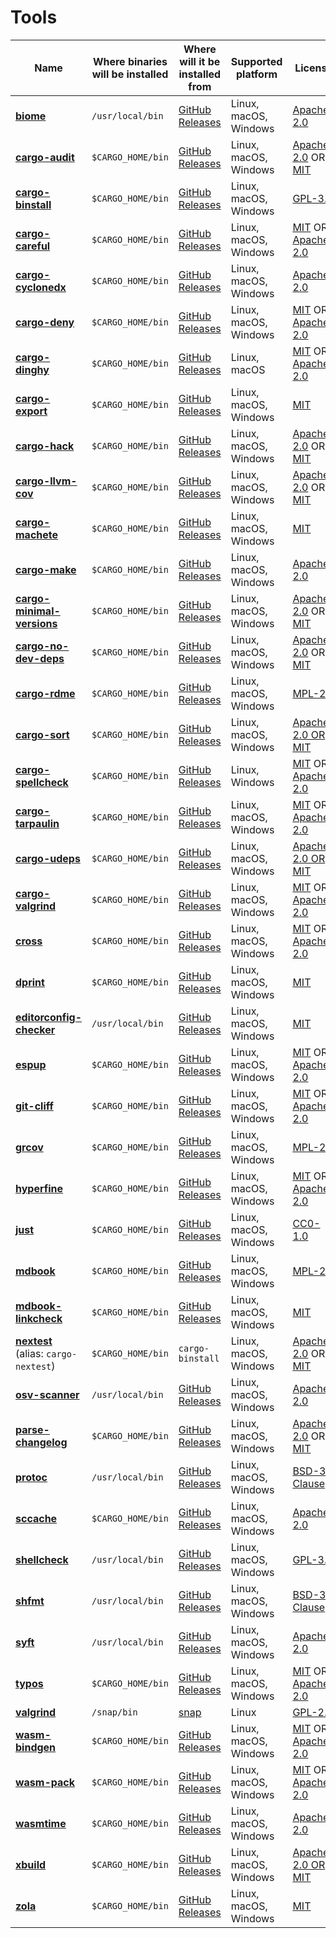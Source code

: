# Tools

| Name | Where binaries will be installed | Where will it be installed from | Supported platform | License |
| ---- | -------------------------------- | ------------------------------- | ------------------ | ------- |
| [**biome**](https://biomejs.dev) | `/usr/local/bin` | [GitHub Releases](https://github.com/biomejs/biome/releases) | Linux, macOS, Windows | [Apache-2.0](https://github.com/biomejs/biome/blob/main/LICENSE-APACHE) |
| [**cargo-audit**](https://rustsec.org) | `$CARGO_HOME/bin` | [GitHub Releases](https://github.com/rustsec/rustsec/releases) | Linux, macOS, Windows | [Apache-2.0](https://github.com/rustsec/rustsec/blob/HEAD/cargo-audit/LICENSE-APACHE) OR [MIT](https://github.com/rustsec/rustsec/blob/HEAD/cargo-audit/LICENSE-MIT) |
| [**cargo-binstall**](https://github.com/cargo-bins/cargo-binstall) | `$CARGO_HOME/bin` | [GitHub Releases](https://github.com/cargo-bins/cargo-binstall/releases) | Linux, macOS, Windows | [GPL-3.0](https://github.com/cargo-bins/cargo-binstall/blob/HEAD/crates/bin/LICENSE) |
| [**cargo-careful**](https://github.com/RalfJung/cargo-careful) | `$CARGO_HOME/bin` | [GitHub Releases](https://github.com/RalfJung/cargo-careful/releases) | Linux, macOS, Windows | [MIT](https://github.com/RalfJung/cargo-careful/blob/master/LICENSE-MIT) OR [Apache-2.0](https://github.com/RalfJung/cargo-careful/blob/master/LICENSE-APACHE) |
| [**cargo-cyclonedx**](https://cyclonedx.org/) | `$CARGO_HOME/bin` | [GitHub Releases](https://github.com/CycloneDX/cyclonedx-rust-cargo/releases) | Linux, macOS, Windows | [Apache-2.0](https://github.com/CycloneDX/cyclonedx-rust-cargo/blob/main/LICENSE) |
| [**cargo-deny**](http://embark.rs) | `$CARGO_HOME/bin` | [GitHub Releases](https://github.com/EmbarkStudios/cargo-deny/releases) | Linux, macOS, Windows | [MIT](https://github.com/EmbarkStudios/cargo-deny/blob/main/LICENSE-MIT) OR [Apache-2.0](https://github.com/EmbarkStudios/cargo-deny/blob/main/LICENSE-APACHE) |
| [**cargo-dinghy**](https://medium.com/snips-ai/dinghy-painless-rust-tests-and-benches-on-ios-and-android-c9f94f81d305#.c2sx7two8) | `$CARGO_HOME/bin` | [GitHub Releases](https://github.com/sonos/dinghy/releases) | Linux, macOS | [MIT](https://github.com/sonos/dinghy/blob/main/LICENSE-MIT) OR [Apache-2.0](https://github.com/sonos/dinghy/blob/main/LICENSE-APACHE) |
| [**cargo-export**](https://github.com/bazhenov/cargo-export) | `$CARGO_HOME/bin` | [GitHub Releases](https://github.com/bazhenov/cargo-export/releases) | Linux, macOS, Windows | [MIT](https://github.com/bazhenov/cargo-export/blob/master/LICENSE) |
| [**cargo-hack**](https://github.com/taiki-e/cargo-hack) | `$CARGO_HOME/bin` | [GitHub Releases](https://github.com/taiki-e/cargo-hack/releases) | Linux, macOS, Windows | [Apache-2.0](https://github.com/taiki-e/cargo-hack/blob/main/LICENSE-APACHE) OR [MIT](https://github.com/taiki-e/cargo-hack/blob/main/LICENSE-MIT) |
| [**cargo-llvm-cov**](https://github.com/taiki-e/cargo-llvm-cov) | `$CARGO_HOME/bin` | [GitHub Releases](https://github.com/taiki-e/cargo-llvm-cov/releases) | Linux, macOS, Windows | [Apache-2.0](https://github.com/taiki-e/cargo-llvm-cov/blob/main/LICENSE-APACHE) OR [MIT](https://github.com/taiki-e/cargo-llvm-cov/blob/main/LICENSE-MIT) |
| [**cargo-machete**](https://github.com/bnjbvr/cargo-machete) | `$CARGO_HOME/bin` | [GitHub Releases](https://github.com/bnjbvr/cargo-machete/releases) | Linux, macOS, Windows | [MIT](https://github.com/bnjbvr/cargo-machete/blob/main/LICENSE.md) |
| [**cargo-make**](https://sagiegurari.github.io/cargo-make) | `$CARGO_HOME/bin` | [GitHub Releases](https://github.com/sagiegurari/cargo-make/releases) | Linux, macOS, Windows | [Apache-2.0](https://github.com/sagiegurari/cargo-make/blob/master/LICENSE) |
| [**cargo-minimal-versions**](https://github.com/taiki-e/cargo-minimal-versions) | `$CARGO_HOME/bin` | [GitHub Releases](https://github.com/taiki-e/cargo-minimal-versions/releases) | Linux, macOS, Windows | [Apache-2.0](https://github.com/taiki-e/cargo-minimal-versions/blob/main/LICENSE-APACHE) OR [MIT](https://github.com/taiki-e/cargo-minimal-versions/blob/main/LICENSE-MIT) |
| [**cargo-no-dev-deps**](https://github.com/taiki-e/cargo-no-dev-deps) | `$CARGO_HOME/bin` | [GitHub Releases](https://github.com/taiki-e/cargo-no-dev-deps/releases) | Linux, macOS, Windows | [Apache-2.0](https://github.com/taiki-e/cargo-no-dev-deps/blob/main/LICENSE-APACHE) OR [MIT](https://github.com/taiki-e/cargo-no-dev-deps/blob/main/LICENSE-MIT) |
| [**cargo-rdme**](https://github.com/orium/cargo-rdme) | `$CARGO_HOME/bin` | [GitHub Releases](https://github.com/orium/cargo-rdme/releases) | Linux, macOS, Windows | [MPL-2.0](https://github.com/orium/cargo-rdme/blob/main/LICENSE.md) |
| [**cargo-sort**](https://github.com/DevinR528/cargo-sort) | `$CARGO_HOME/bin` | [GitHub Releases](https://github.com/DevinR528/cargo-sort/releases) | Linux, macOS, Windows | [Apache-2.0 OR MIT](https://github.com/DevinR528/cargo-sort/blob/55ec89082466f6bb246d870a8d56d166a8e1f08b/Cargo.toml#L5) |
| [**cargo-spellcheck**](https://github.com/drahnr/cargo-spellcheck) | `$CARGO_HOME/bin` | [GitHub Releases](https://github.com/drahnr/cargo-spellcheck/releases) | Linux, Windows | [MIT](https://github.com/drahnr/cargo-spellcheck/blob/master/LICENSE-MIT) OR [Apache-2.0](https://github.com/drahnr/cargo-spellcheck/blob/master/LICENSE-APACHE) |
| [**cargo-tarpaulin**](https://github.com/xd009642/tarpaulin) | `$CARGO_HOME/bin` | [GitHub Releases](https://github.com/xd009642/tarpaulin/releases) | Linux, macOS, Windows | [MIT](https://github.com/xd009642/tarpaulin/blob/develop/LICENSE-MIT) OR [Apache-2.0](https://github.com/xd009642/tarpaulin/blob/develop/LICENSE-APACHE) |
| [**cargo-udeps**](https://github.com/est31/cargo-udeps) | `$CARGO_HOME/bin` | [GitHub Releases](https://github.com/est31/cargo-udeps/releases) | Linux, macOS, Windows | [Apache-2.0 OR MIT](https://github.com/est31/cargo-udeps/blob/HEAD/LICENSE) |
| [**cargo-valgrind**](https://github.com/jfrimmel/cargo-valgrind) | `$CARGO_HOME/bin` | [GitHub Releases](https://github.com/jfrimmel/cargo-valgrind/releases) | Linux, macOS, Windows | [MIT](https://github.com/jfrimmel/cargo-valgrind/blob/master/LICENSE-MIT) OR [Apache-2.0](https://github.com/jfrimmel/cargo-valgrind/blob/master/LICENSE-APACHE) |
| [**cross**](https://github.com/cross-rs/cross) | `$CARGO_HOME/bin` | [GitHub Releases](https://github.com/cross-rs/cross/releases) | Linux, macOS, Windows | [MIT](https://github.com/cross-rs/cross/blob/main/LICENSE-MIT) OR [Apache-2.0](https://github.com/cross-rs/cross/blob/main/LICENSE-APACHE) |
| [**dprint**](https://dprint.dev) | `$CARGO_HOME/bin` | [GitHub Releases](https://github.com/dprint/dprint/releases) | Linux, macOS, Windows | [MIT](https://github.com/dprint/dprint/blob/main/LICENSE) |
| [**editorconfig-checker**](https://editorconfig-checker.github.io/) | `/usr/local/bin` | [GitHub Releases](https://github.com/editorconfig-checker/editorconfig-checker/releases) | Linux, macOS, Windows | [MIT](https://github.com/editorconfig-checker/editorconfig-checker/blob/main/LICENSE) |
| [**espup**](https://github.com/esp-rs/espup) | `$CARGO_HOME/bin` | [GitHub Releases](https://github.com/esp-rs/espup/releases) | Linux, macOS, Windows | [MIT](https://github.com/esp-rs/espup/blob/main/LICENSE-MIT) OR [Apache-2.0](https://github.com/esp-rs/espup/blob/main/LICENSE-APACHE) |
| [**git-cliff**](https://git-cliff.org) | `$CARGO_HOME/bin` | [GitHub Releases](https://github.com/orhun/git-cliff/releases) | Linux, macOS, Windows | [MIT](https://github.com/orhun/git-cliff/blob/main/LICENSE-MIT) OR [Apache-2.0](https://github.com/orhun/git-cliff/blob/main/LICENSE-APACHE) |
| [**grcov**](https://github.com/mozilla/grcov) | `$CARGO_HOME/bin` | [GitHub Releases](https://github.com/mozilla/grcov/releases) | Linux, macOS, Windows | [MPL-2.0](https://github.com/mozilla/grcov/blob/HEAD/LICENSE-MPL-2.0) |
| [**hyperfine**](https://github.com/sharkdp/hyperfine) | `$CARGO_HOME/bin` | [GitHub Releases](https://github.com/sharkdp/hyperfine/releases) | Linux, macOS, Windows | [MIT](https://github.com/sharkdp/hyperfine/blob/master/LICENSE-MIT) OR [Apache-2.0](https://github.com/sharkdp/hyperfine/blob/master/LICENSE-APACHE) |
| [**just**](https://just.systems) | `$CARGO_HOME/bin` | [GitHub Releases](https://github.com/casey/just/releases) | Linux, macOS, Windows | [CC0-1.0](https://github.com/casey/just/blob/master/LICENSE) |
| [**mdbook**](https://rust-lang.github.io/mdBook/) | `$CARGO_HOME/bin` | [GitHub Releases](https://github.com/rust-lang/mdBook/releases) | Linux, macOS, Windows | [MPL-2.0](https://github.com/rust-lang/mdBook/blob/master/LICENSE) |
| [**mdbook-linkcheck**](https://michael-f-bryan.github.io/mdbook-linkcheck/) | `$CARGO_HOME/bin` | [GitHub Releases](https://github.com/Michael-F-Bryan/mdbook-linkcheck/releases) | Linux, macOS, Windows | [MIT](https://github.com/Michael-F-Bryan/mdbook-linkcheck/blob/master/LICENSE) |
| [**nextest**](https://nexte.st/) (alias: `cargo-nextest`)| `$CARGO_HOME/bin` | `cargo-binstall` | Linux, macOS, Windows | [Apache-2.0](https://github.com/nextest-rs/nextest/blob/HEAD/LICENSE-APACHE) OR [MIT](https://github.com/nextest-rs/nextest/blob/HEAD/LICENSE-MIT) |
| [**osv-scanner**](https://google.github.io/osv-scanner/) | `/usr/local/bin` | [GitHub Releases](https://github.com/google/osv-scanner/releases) | Linux, macOS, Windows | [Apache-2.0](https://github.com/google/osv-scanner/blob/main/LICENSE) |
| [**parse-changelog**](https://docs.rs/parse-changelog) | `$CARGO_HOME/bin` | [GitHub Releases](https://github.com/taiki-e/parse-changelog/releases) | Linux, macOS, Windows | [Apache-2.0](https://github.com/taiki-e/parse-changelog/blob/main/LICENSE-APACHE) OR [MIT](https://github.com/taiki-e/parse-changelog/blob/main/LICENSE-MIT) |
| [**protoc**](http://protobuf.dev) | `/usr/local/bin` | [GitHub Releases](https://github.com/protocolbuffers/protobuf/releases) | Linux, macOS, Windows | [BSD-3-Clause](https://github.com/protocolbuffers/protobuf/blob/HEAD/LICENSE) |
| [**sccache**](https://github.com/mozilla/sccache) | `$CARGO_HOME/bin` | [GitHub Releases](https://github.com/mozilla/sccache/releases) | Linux, macOS, Windows | [Apache-2.0](https://github.com/mozilla/sccache/blob/main/LICENSE) |
| [**shellcheck**](https://www.shellcheck.net) | `/usr/local/bin` | [GitHub Releases](https://github.com/koalaman/shellcheck/releases) | Linux, macOS, Windows | [GPL-3.0](https://github.com/koalaman/shellcheck/blob/master/LICENSE) |
| [**shfmt**](https://pkg.go.dev/mvdan.cc/sh/v3) | `/usr/local/bin` | [GitHub Releases](https://github.com/mvdan/sh/releases) | Linux, macOS, Windows | [BSD-3-Clause](https://github.com/mvdan/sh/blob/master/LICENSE) |
| [**syft**](https://github.com/anchore/syft) | `/usr/local/bin` | [GitHub Releases](https://github.com/anchore/syft/releases) | Linux, macOS, Windows | [Apache-2.0](https://github.com/anchore/syft/blob/main/LICENSE) |
| [**typos**](https://github.com/crate-ci/typos) | `$CARGO_HOME/bin` | [GitHub Releases](https://github.com/crate-ci/typos/releases) | Linux, macOS, Windows | [MIT](https://github.com/crate-ci/typos/blob/master/LICENSE-MIT) OR [Apache-2.0](https://github.com/crate-ci/typos/blob/master/LICENSE-APACHE) |
| [**valgrind**](https://valgrind.org/) | `/snap/bin` | [snap](https://snapcraft.io/install/valgrind/ubuntu) | Linux | [GPL-2.0](https://sourceware.org/git/?p=valgrind.git;a=blob;f=COPYING;hb=HEAD) |
| [**wasm-bindgen**](https://rustwasm.github.io/wasm-bindgen/) | `$CARGO_HOME/bin` | [GitHub Releases](https://github.com/rustwasm/wasm-bindgen/releases) | Linux, macOS, Windows | [MIT](https://github.com/rustwasm/wasm-bindgen/blob/main/LICENSE-MIT) OR [Apache-2.0](https://github.com/rustwasm/wasm-bindgen/blob/main/LICENSE-APACHE) |
| [**wasm-pack**](https://rustwasm.github.io/wasm-pack/) | `$CARGO_HOME/bin` | [GitHub Releases](https://github.com/rustwasm/wasm-pack/releases) | Linux, macOS, Windows | [MIT](https://github.com/rustwasm/wasm-pack/blob/master/LICENSE-MIT) OR [Apache-2.0](https://github.com/rustwasm/wasm-pack/blob/master/LICENSE-APACHE) |
| [**wasmtime**](https://wasmtime.dev/) | `$CARGO_HOME/bin` | [GitHub Releases](https://github.com/bytecodealliance/wasmtime/releases) | Linux, macOS, Windows | [Apache-2.0](https://github.com/bytecodealliance/wasmtime/blob/main/LICENSE) |
| [**xbuild**](https://github.com/rust-mobile/xbuild) | `$CARGO_HOME/bin` | [GitHub Releases](https://github.com/rust-mobile/xbuild/releases) | Linux, macOS, Windows | [Apache-2.0 OR MIT](https://github.com/rust-mobile/xbuild/blob/268939a99a50d7927bce3e343e5d2ed32eb8b30e/xbuild/Cargo.toml#L7) |
| [**zola**](https://www.getzola.org) | `$CARGO_HOME/bin` | [GitHub Releases](https://github.com/getzola/zola/releases) | Linux, macOS, Windows | [MIT](https://github.com/getzola/zola/blob/master/LICENSE) |

